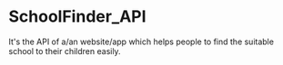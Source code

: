 # SchoolFinder_API
It's the API of a/an website/app which helps people to find the suitable school to their children easily.
